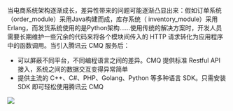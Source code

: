 当电商系统架构逐渐成长，差异性带来的问题可能逐渐凸显出来：假如订单系统（order_module）采用Java构建而成，库存系统（ inventory_module）采用Erlang，而发货系统使用的是Python架构......使用传统的解决方案时，开发人员需要长期维护一些冗余的代码来将各个模块间传入的 HTTP 请求转化为应用程序中的函数调用。当引入腾讯云 CMQ 服务后：

- 可以屏蔽不同平台，不同编程语言之间的差异。CMQ 提供标准 Restful API 接入，系统之间的数据交互变得异常简单
- 提供主流的 C++、C#、PHP、Golang、Python 等多种语言 SDK。只需安装 SDK 即可轻松使用腾讯云 CMQ

![](https://mccdn.qcloud.com/static/img/e9e128dbd0b7e6fe297b1d32e7b72960/image.png)